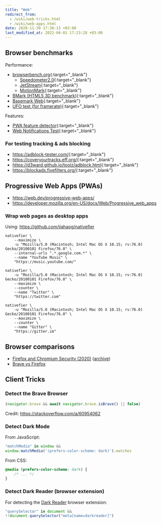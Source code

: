 ```yaml
---
title: "Web"
redirect_from:
  - /wiki/web-tricks.html
  - /wiki/web-apps.html
date: 2020-11-30 17:38:13 +03:00
last_modified_at: 2022-04-01 17:23:28 +03:00
---
```


## Browser benchmarks

Performance:

- [browserbench.org](https://browserbench.org){:target="_blank"}
  - [Speedometer2.0](https://browserbench.org/Speedometer2.0/){:target="_blank"}
  - [JetStream](https://browserbench.org/JetStream/){:target="_blank"}
  - [MotionMark](https://browserbench.org/MotionMark){:target="_blank"}
- [BMark (HTML5 3D benchmark)](https://www.wirple.com/bmark/){:target="_blank"}
- [Basemark Web](https://web.basemark.com/){:target="_blank"}
- [UFO test (for framerate)](https://www.testufo.com/){:target="_blank"}

Features:

- [PWA feature detector](https://tomayac.github.io/pwa-feature-detector){:target="_blank"}
- [Web Notifications Test](https://www.bennish.net/web-notifications.html){:target="_blank"}

### For testing tracking & ads blocking

- <https://adblock-tester.com/>{:target="_blank"}
- <https://coveryourtracks.eff.org/>{:target="_blank"}
- <https://d3ward.github.io/toolz/adblock.html>{:target="_blank"}
- <https://blockads.fivefilters.org/>{:target="_blank"}

## Progressive Web Apps (PWAs)

- <https://web.dev/progressive-web-apps/>
- <https://developer.mozilla.org/en-US/docs/Web/Progressive_web_apps>

### Wrap web pages as desktop apps

Using: <https://github.com/jiahaog/nativefier>

```
nativefier \
    --maximize \
    -u "Mozilla/5.0 (Macintosh; Intel Mac OS X 10.15; rv:76.0) Gecko/20100101 Firefox/76.0" \
    --internal-urls ".*.google.com.*" \
    --name "YouTube Music" \
    "https://music.youtube.com/"
```

```
nativefier \
    -u "Mozilla/5.0 (Macintosh; Intel Mac OS X 10.15; rv:76.0) Gecko/20100101 Firefox/76.0" \
    --maximize \
    --counter \
    --name "Twitter" \
    "https://twitter.com"
```

```
nativefier \
    -u "Mozilla/5.0 (Macintosh; Intel Mac OS X 10.15; rv:76.0) Gecko/20100101 Firefox/76.0" \
    --maximize \
    --counter \
    --name "Gitter" \
    "https://gitter.im"
```

## Browser comparisons

- [Firefox and Chromium Security (2020)](https://madaidans-insecurities.github.io/firefox-chromium.html) ([archive](https://web.archive.org/web/20210105142528/https://madaidans-insecurities.github.io/firefox-chromium.html))
- [Brave vs Firefox](https://itsfoss.com/brave-vs-firefox/)

## Client Tricks

### Detect the Brave Browser

```js
(navigator.brave && await navigator.brave.isBrave() || false)
```

Credit: <https://stackoverflow.com/a/60954062>

### Detect Dark Mode

From JavaScript:

```js
"matchMedia" in window && 
window.matchMedia('(prefers-color-scheme: dark)').matches
```

From CSS:

```css
@media (prefers-color-scheme: dark) {
    /* ... */
}
```

### Detect Dark Reader (browser extension)

For detecting the [Dark Reader](https://darkreader.org/) browser extension:

```js
"querySelector" in document &&
!!document.querySelector("meta[name=darkreader]")
```

